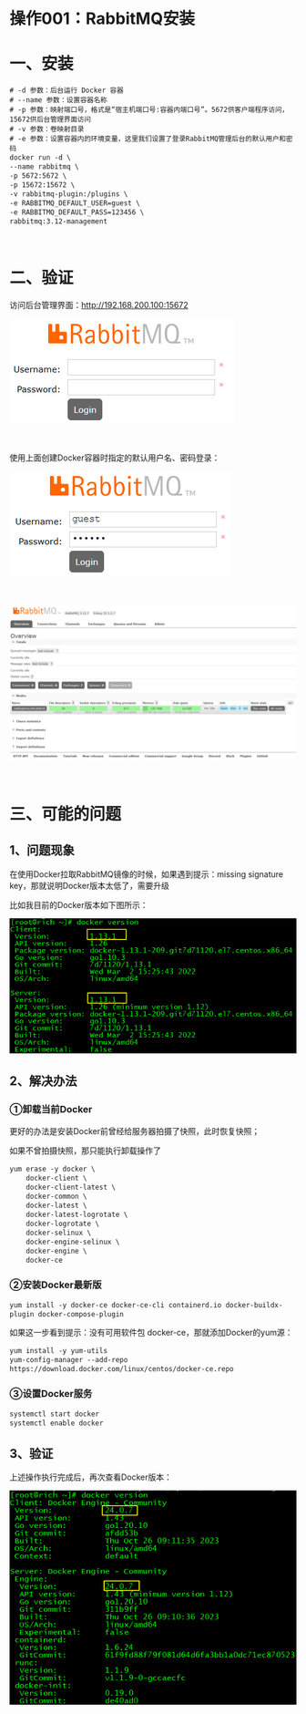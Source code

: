 # 操作001：RabbitMQ安装



# 一、安装

```shell
# -d 参数：后台运行 Docker 容器
# --name 参数：设置容器名称
# -p 参数：映射端口号，格式是“宿主机端口号:容器内端口号”。5672供客户端程序访问，15672供后台管理界面访问
# -v 参数：卷映射目录
# -e 参数：设置容器内的环境变量，这里我们设置了登录RabbitMQ管理后台的默认用户和密码
docker run -d \
--name rabbitmq \
-p 5672:5672 \
-p 15672:15672 \
-v rabbitmq-plugin:/plugins \
-e RABBITMQ_DEFAULT_USER=guest \
-e RABBITMQ_DEFAULT_PASS=123456 \
rabbitmq:3.12-management
```



<br/>



# 二、验证

访问后台管理界面：http://192.168.200.100:15672

![image-20231102194452610](assets/01/image-20231102194452610.png)



<br/>

使用上面创建Docker容器时指定的默认用户名、密码登录：

![image-20231102194633997](assets/01/image-20231102194633997.png)



<br/>



![image-20231102194746743](assets/01/image-20231102194746743.png)



<br/>



# 三、可能的问题

## 1、问题现象

在使用Docker拉取RabbitMQ镜像的时候，如果遇到提示：missing signature key，那就说明Docker版本太低了，需要升级

比如我目前的Docker版本如下图所示：

![image-20231105151245299](assets/01/image-20231105151245299.png)



## 2、解决办法

### ①卸载当前Docker

更好的办法是安装Docker前曾经给服务器拍摄了快照，此时恢复快照；

如果不曾拍摄快照，那只能执行卸载操作了

```shell
yum erase -y docker \
	docker-client \
	docker-client-latest \
	docker-common \
	docker-latest \
	docker-latest-logrotate \
	docker-logrotate \
	docker-selinux \
	docker-engine-selinux \
	docker-engine \
	docker-ce
```



### ②安装Docker最新版

```shell
yum install -y docker-ce docker-ce-cli containerd.io docker-buildx-plugin docker-compose-plugin
```



如果这一步看到提示：没有可用软件包 docker-ce，那就添加Docker的yum源：

```shell
yum install -y yum-utils
yum-config-manager --add-repo https://download.docker.com/linux/centos/docker-ce.repo
```



### ③设置Docker服务

```shell
systemctl start docker
systemctl enable docker
```



## 3、验证

上述操作执行完成后，再次查看Docker版本：

![image-20231105154103721](assets/01/image-20231105154103721.png)